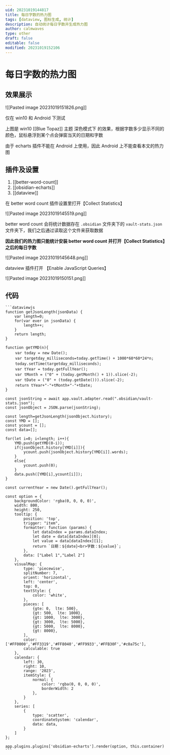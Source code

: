 ```yaml
---
uid: 20231019144817
title: 每日字数的热力图
tags: [dataview, 图标生成, 统计]
description: 自动统计每日字数并生成热力图
author: calmwaves
type: other
draft: false
editable: false
modified: 20231019152106
---
```


# 每日字数的热力图

## 效果展示

![[Pasted image 20231019151826.png]]

仅在 win10 和 Android 下测试

上图是 win10 [[Blue Topaz]] 主题 深色模式下 的效果，根据字数多少显示不同的颜色，鼠标悬浮到某个点会弹窗当天的日期和字数

由于 echarts 插件不能在 Android 上使用，因此 Android 上不能查看本文的热力图

## 插件及设置

1. [[better-word-count]]
2. [[obsidian-echarts]]
3. [[dataview]]

在 better word count 插件设置里打开【Collect Statistics】

![[Pasted image 20231019145519.png]]

better word count 会将统计数据存在 `.obsidian` 文件夹下的 `vault-stats.json` 文件夹下，我们之后通过读取这个文件来获取数据

**因此我们的热力图只能统计安装 better word count 并打开【Collect Statistics】之后的每日字数**

![[Pasted image 20231019145648.png]]

dataview 插件打开 【Enable JavaScript Queries】

![[Pasted image 20231019150151.png]]

## 代码

````
```dataviewjs
function getJsonLength(jsonData) {
	var length=0;
	for(var ever in jsonData) {
		length++;
	}
	return length;
}

function getYMD(n){
 　　var today = new Date();
 　　var targetday_milliseconds=today.getTime() + 1000*60*60*24*n;
 　　today.setTime(targetday_milliseconds);
 　　var tYear = today.getFullYear();
 　　var tMonth = ("0" + (today.getMonth() + 1)).slice(-2);
 　　var tDate = ("0" + (today.getDate())).slice(-2);
 　　return tYear+"-"+tMonth+"-"+tDate;
}

const jsonString = await app.vault.adapter.read(".obsidian/vault-stats.json");
const jsonObject = JSON.parse(jsonString);

const length=getJsonLength(jsonObject.history);
const YMD = [];
const ycount = [];
const data=[];

for(let i=0; i<length; i++){
	YMD.push(getYMD(0-i));
	if(jsonObject.history[YMD[i]]){
		ycount.push(jsonObject.history[YMD[i]].words);
	}
	else{
		ycount.push(0);
	}
	data.push([YMD[i],ycount[i]]);
}

const currentYear = new Date().getFullYear();

const option = {
	backgroundColor: 'rgba(0, 0, 0, 0)',
	width: 800,
	height: 250,
	tooltip: {
		position: 'top',
		trigger: "item",
		formatter: function (params) {
			let dataIndex = params.dataIndex;
			let date = data[dataIndex][0];
			let value = data[dataIndex][1];
			return `日期：${date}<br>字数：${value}`;
		},
		data: ["Label 1","Label 2"]
	},
	visualMap: {
		type: 'piecewise',
		splitNumber: 7,
		orient: 'horizontal',
		left: 'center',
		top: 0,
		textStyle: {
			color: 'white',
		},
		pieces: [
			{gte: 0,  lte: 500},
			{gt: 500,  lte: 1000},
			{gt: 1000,  lte: 3000},
			{gt: 3000,  lte: 5000},
			{gt: 5000,  lte: 8000},
			{gt: 8000},
		],
		color:['#FF0000','#FF3319','#FF8040','#FF9933','#FFB30F','#c0a75c'],
		calculable: true
	},
	calendar: {
		left: 30,
		right: 10,
		range: '2023',
		itemStyle: {
			normal: {
				color: 'rgba(0, 0, 0, 0)',
				borderWidth: 2
			},
		}
	},
	series: [
		{
			type: 'scatter',
			coordinateSystem: 'calendar',
			data: data,
		}
	]
};

app.plugins.plugins['obsidian-echarts'].render(option, this.container)
```
````